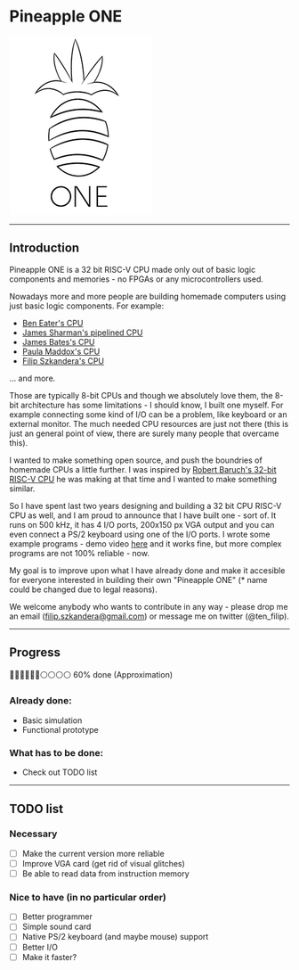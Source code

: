 # Pineapple ONE

![Pineapple ONE logo](./img/Ananas.png "Pineapple ONE logo")

---
## Introduction

Pineapple ONE is a 32 bit RISC-V CPU made only out of basic logic components and 
memories - no FPGAs or any microcontrollers used. 

Nowadays more and more people are building homemade computers using just basic logic components. For example:

- [Ben Eater's CPU](https://eater.net/8bit)
- [James Sharman's pipelined CPU](https://www.youtube.com/watch?v=3iHag4k4yEg&list=PLFhc0MFC8MiCDOh3cGFji3qQfXziB9yOw)
- [James Bates's CPU](https://www.youtube.com/watch?v=gqYFT6iecHw&list=PL_i7PfWMNYobSPpg1_voiDe6qBcjvuVui)
- [Paula Maddox's CPU](https://www.youtube.com/watch?v=FRCaurFMvjU&list=PLqTn11YkMSMxu0p4yKBcYW34_R2fK80yI)
- [Filip Szkandera's CPU](https://twitter.com/ten_filip/status/1340400266047332354?s=20)

... and more.

Those are typically 8-bit CPUs and though we absolutely love them, the 8-bit architecture has some limitations - I should know, I built one myself. For example connecting some kind of I/O can be a problem, like keyboard or an external monitor. The much needed CPU resources are just not there (this is just an general point of view, there are surely many people that overcame this). 

I wanted to make something open source, and push the boundries of homemade CPUs a little further. I was inspired by [Robert Baruch's 32-bit RISC-V CPU](https://www.youtube.com/watch?v=yLs_NRwu1Y4&list=PLEeZWGE3PwbansoxKjjMKHQqS_2cm8i60) he was making at that time and I wanted to make something similar. 

So I have spent last two years designing and building a 32 bit CPU RISC-V CPU as well, and I am proud to announce that I have built one - sort of. It runs on 500 kHz, it has 4 I/O ports, 200x150 px VGA output and you can even connect a PS/2 keyboard using one of the I/O ports. I wrote some example programs - demo video [here](https://youtu.be/NUAVKNVrPh0) and it works fine, but more complex programs are not 100% reliable - now.

My goal is to improve upon what I have already done and make it accesible for everyone interested in building their own "Pineapple ONE" (* name could be changed due to legal reasons).

We welcome anybody who wants to contribute in any way - please drop me an email (filip.szkandera@gmail.com) or message me on twitter (@ten_filip).

---
## Progress

🔵🔵🔵🔵🔵🔵⚪️⚪️⚪️⚪️ 60% done (Approximation)
### Already done:
* Basic simulation 
* Functional prototype 

### What has to be done:
* Check out TODO list

---
## TODO list
### Necessary

- [ ] Make the current version more reliable
- [ ] Improve VGA card (get rid of visual glitches)
- [ ] Be able to read data from instruction memory

### Nice to have (in no particular order)
- [ ] Better programmer
- [ ] Simple sound card
- [ ] Native PS/2 keyboard (and maybe mouse) support
- [ ] Better I/O
- [ ] Make it faster?
